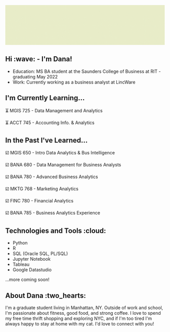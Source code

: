 ![Dana Medium Gif](https://github.com/danadivincenzo/danadivincenzo/blob/main/Dana_Banner.gif)

<h2> Hi :wave: - I'm Dana!</h2>

* Education: MS BA student at the Saunders College of Business at RIT - graduating May 2022
* Work: Currently working as a business analyst at LincWare

<h2> I'm Currently Learning... </h2>

:hourglass_flowing_sand: MGIS 725 - Data Management and Analytics

:hourglass_flowing_sand: ACCT 745 - Accounting Info. & Analytics

<h2> In the Past I've Learned... </h2>

:ballot_box_with_check: MGIS 650 - Intro Data Analytics & Bus Intelligence

:ballot_box_with_check: BANA 680 - Data Management for Business Analysts

:ballot_box_with_check: BANA 780 - Advanced Business Analytics

:ballot_box_with_check: MKTG 768 - Marketing Analytics

:ballot_box_with_check: FINC 780 - Financial Analytics

:ballot_box_with_check: BANA 785 - Business Analytics Experience


<h2> Technologies and Tools :cloud:</h2>

* Python
* R
* SQL (Oracle SQL, PL/SQL)
* Jupyter Notebook
* Tableau
* Google Datastudio

...more coming soon!


<h2> About Dana :two_hearts:</h2>
I'm a graduate student living in Manhattan, NY. Outside of work and school, I'm passionate about fitness, good food, and strong coffee. I love to spend my free time thrift shopping and exploring NYC, and if I'm too tired I'm always happy to stay at home with my cat. I'd love to connect with you!

